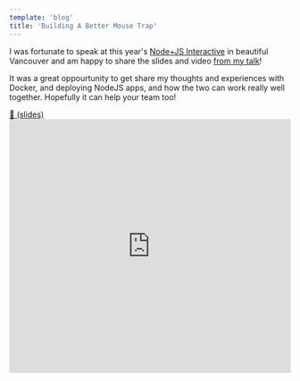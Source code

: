 ```yaml
---
template: 'blog'
title: 'Building A Better Mouse Trap'
---
```


<app-blog-post
  title='Building A Better Mouse Trap'
  description='My presentation at Node+JS Interactive 2018 on Docker and Server-Side Rendering.'
  date='10.28.2018' 
  image='https://events.linuxfoundation.jp/wp-content/uploads/2017/12/logo_node_js_int18.png'>
  
  <div>
    <p>I was fortunate to speak at this year&apos;s <a target="_blank" href="https://events.linuxfoundation.org/events/node-js-interactive-2018/" onclick="getOutboundLink('https://events.linuxfoundation.org/events/node-js-interactive-2018/');">Node+JS Interactive</a> in beautiful Vancouver and am happy to share the slides and video <a target="_blank" href="https://jsi2018.sched.com/event/F76V?iframe=no" onclick="getOutboundLink('https://jsi2018.sched.com/event/F76V?iframe=no');">from my talk</a>!</p>         
    <p>It was a great oppourtunity to get share my thoughts and experiences with Docker, and deploying NodeJS apps, and how the two can work really well together.  Hopefully it can help your team too!</p>   
    <a target="_blank" href="https://docs.google.com/presentation/d/1vPwqGmbAqy6zjQ7JaqbMoS1I_8oMfFYcgXf6setvMcI/edit?usp=sharing" onclick="getOutboundLink('https://docs.google.com/presentation/d/1vPwqGmbAqy6zjQ7JaqbMoS1I_8oMfFYcgXf6setvMcI/edit?usp=sharing');">📎 (slides)</a>
    <iframe className="card-video" width="100%" height="455" src="https://www.youtube.com/embed/Hj0hXuiz7Io" frameBorder="0" allowFullScreen/>
    <p>The project is <a target="_blank" rel="noopener" href="https://github.com/thegreenhouseio/docker-ssr" onclick="getOutboundLink('https://github.com/thegreenhouseio/docker-ssr')">open source</a> so contributions weclome!</p>    
  </div>

<app-blog-post>